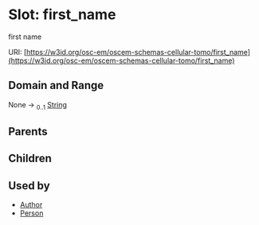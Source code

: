 
# Slot: first_name

first name

URI: [https://w3id.org/osc-em/oscem-schemas-cellular-tomo/first_name](https://w3id.org/osc-em/oscem-schemas-cellular-tomo/first_name)


## Domain and Range

None &#8594;  <sub>0..1</sub> [String](types/String.md)

## Parents


## Children


## Used by

 * [Author](Author.md)
 * [Person](Person.md)
